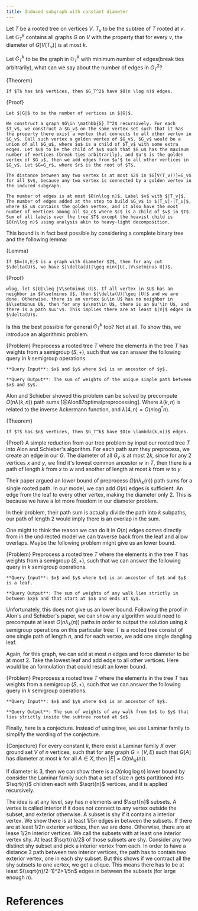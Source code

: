 ```yaml
---
title: Induced subgraph with constant diameter
---
```


Let $T$ be a rooted tree on vertices $V$. $T_v$ to be the subtree of $T$ rooted at $v$. Let $\mathbb{G}_T^k$ contains all graphs $G$ on $V$ with the property that for every $v$, the diameter of $G[V(T_v)]$ is at most $k$.

Let $G_T^k$ to be the graph in $\mathbb{G}_T^k$ with minimum number of edges(break ties arbitrarily), what can we say about the number of edges in $G_T^2$?

{Theorem}
	
	If $T$ has $n$ vertices, then $G_T^2$ have $O(n \log n)$ edges. 

{Proof}

	Let $|G|$ to be the number of vertices in $|G|$. 

	We construct a graph $G\in \mathbb{G}_T^2$ recursively. For each $T_v$, we construct a $G_v$ on the same vertex set such that it has the property there exist a vertex that connects to all other vertex in $G_v$. Call such vertex a golden vertex of $G_v$. $G_v$ would be a union of all $G_u$, where $u$ is a child of $T_v$ with some extra edges. Let $u$ to be the child of $v$ such that $G_u$ has the maximum number of vertices (break ties arbitrarily), and $u'$ is the golden vertex of $G_u$, then we add edges from $u'$ to all other vertices in $G_v$. Let $G=G_r$, where $r$ is the root of $T$.

	The distance between any two vertex is at most $2$ in $G[V(T_v))]=G_v$ for all $v$, because any two vertex is connected by a golden vertex in the induced subgraph.

	The number of edges is at most $O(n\log n)$. Label $v$ with $|T_v|$. The number of edges added at the step to build $G_v$ is $|T_v|-|T_u|$, where $G_u$ contains the golden vertex, and it also have the most number of vertices among all $G_c$ where $c$ is a child of $v$ in $T$. Sum of all labels over the tree $T$ except the heavist child is $O(n\log n)$ using analysis akin to heavy-light decomposition. 

This bound is in fact best possible by considering a complete binary tree and the following lemma:

{Lemma}

	If $G=(V,E)$ is a graph with diameter $2$, then for any cut $\delta(U)$, we have $|\delta(U)|\geq min(|U|,|V\setminus U|)$.

{Proof}
	
	wlog, let $|U|\leq |V\setminus U|$. If all vertex in $U$ has an neighbor in $V\setminus U$, then $|\delta(U)|\geq |U|$ and we are done. Otherwise, there is an vertex $u\in U$ has no neighbor in $V\setminus U$, then for any $v\not\in U$, there is an $u'\in U$, and there is a path $uu'v$. This implies there are at least $|V|$ edges in $\delta(U)$. 

Is this the best possible for general $G_T^k$ too? Not at all. To show this, we introduce an algorithmic problem.

{Problem}
	Preprocess a rooted tree $T$ where the elements in the tree $T$ has weights from a semigroup $(S,+)$, such that we can answer the following query in $k$ semigroup operations. 

	**Query Input**: $x$ and $y$ where $x$ is an ancestor of $y$.

	**Query Output**: The sum of weights of the unique simple path between $x$ and $y$.

Alon and Schieber showed this problem can be solved by precompute $O(n\lambda(k,n))$ path sums [@Alon87optimalpreprocessing]. Where $\lambda(k,n)$ is related to the inverse Ackermann function, and $\lambda(4,n)=O(n\log^*n)$. 

{Theorem}
	
	If $T$ has $n$ vertices, then $G_T^k$ have $O(n \lambda(k,n))$ edges.

{Proof}
	A simple reduction from our tree problem by input our rooted tree $T$ into Alon and Schieber's algorithm. For each path sum they preprocess, we create an edge in our $G$. The diameter of all $G_v$ is at most $2k$, since for any 2 vertices $x$ and $y$, we find it's lowest common ancestor $w$ in $T$, then there is a path of length $k$ from $x$ to $w$ and another of length at most $k$ from $w$ to $y$. 

Their paper argued an lower bound of preprocess $\Omega(n\lambda_k(n))$ path sums for a single rooted path. In our model, we can add $O(n)$ edges is sufficient. An edge from the leaf to every other vertex, making the diameter only $2$. This is because we have a lot more freedom in our diameter problem. 

In their problem, their path sum is actually divide the path into $k$ subpaths, our path of length $2$ would imply there is an overlap in the sum.

One might to think the reason we can do it in $O(n)$ edges comes directly from in the undirected model we can traverse back from the leaf and allow overlaps. Maybe the following problem might give us an lower bound. 

{Problem}
	Preprocess a rooted tree $T$ where the elements in the tree $T$ has weights from a semigroup $(S,+)$, such that we can answer the following query in $k$ semigroup operations. 

	**Query Input**: $x$ and $y$ where $x$ is an ancestor of $y$ and $y$ is a leaf.

	**Query Output**: The sum of weights of any walk lies strictly in between $xy$ and that start at $x$ and ends at $y$.

Unfortunately, this does not give us an lower bound. Following the proof in Alon's and Schieber's paper, we can show any algorithm would need to precompute at least $O(n\lambda_k(n))$ paths in order to output the solution using $k$ semigroup operations on this particular tree: $T$ is a rooted tree consist of one single path of length $n$, and for each vertex, we add one single dangling leaf. 

Again, for this graph, we can add at most $n$ edges and force diameter to be at most $2$. Take the lowest leaf and add edge to all other vertices. Here would be an formulation that could result an lower bound.

{Problem}
	Preprocess a rooted tree $T$ where the elements in the tree $T$ has weights from a semigroup $(S,+)$, such that we can answer the following query in $k$ semigroup operations. 

	**Query Input**: $x$ and $y$ where $x$ is an ancestor of $y$.

	**Query Output**: The sum of weights of any walk from $x$ to $y$ that lies strictly inside the subtree rooted at $x$.

Finally, here is a conjecture. Instead of using tree, we use Laminar family to simplify the wording of the conjecture. 

{Conjecture}
	For every constant $k$, there exist a Laminar family $X$ over ground set $V$ of $n$ vertices, such that for any graph $G=(V,E)$ such that $G[A]$ has diameter at most $k$ for all $A\in X$, then $|E|=\Omega(n\lambda_k(n))$.

If diameter is $3$, then we can show there is a $\Omega(n\log \log n)$ lower bound by consider the Laminar family such that a set of size $n$ gets partitioned into $\sqrt{n}$ children each with $\sqrt{n}$ vertices, and it is applied recursively.

The idea is at any level, say has $n$ elements and $\sqrt{n}$ subsets. A vertex is called interior if it does not connect to any vertex outside the subset, and exterior otherwise. A subset is shy if it contains a interior vertex. We show there is at least $1/5 n$ edges in between the subsets. If there are at least $1/2n$ exterior vertices, then we are done. Otherwise, there are at lease $1/2n$ interior vertices. We call the subsets with at least one interior vertex shy. At least $\sqrt{n}/2$ of those subsets are shy. Consider any two distinct shy subset and pick a interior vertex from each. In order to have a distance 3 path between two interior vertices, the path has to contain two exterior vertex, one in each shy subset. But this shows if we contract all the shy subsets to one vertex, we get a clique. This means there has to be at least $(\sqrt{n}/2-1)^2>1/5n$ edges in between the subsets (for large enough $n$). 

# References